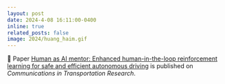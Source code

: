 ```yaml
---
layout: post
date: 2024-4-08 16:11:00-0400
inline: true
related_posts: false
image: 2024/huang_haim.gif
---
```



🎉 Paper [Human as AI mentor: Enhanced human-in-the-loop reinforcement learning for safe and efficient autonomous driving](https://www-sciencedirect-com.ezproxy.library.wisc.edu/science/article/pii/S2772424724000106) is published on *Communications in Transportation Research*. 